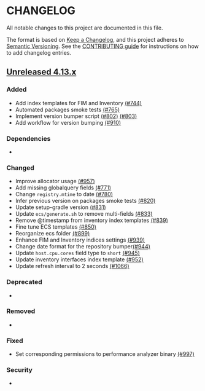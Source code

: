 # CHANGELOG
All notable changes to this project are documented in this file.

The format is based on [Keep a Changelog](https://keepachangelog.com/en/1.0.0/), and this project adheres to [Semantic Versioning](https://semver.org/spec/v2.0.0.html). See the [CONTRIBUTING guide](./CONTRIBUTING.md#Changelog) for instructions on how to add changelog entries.

## [Unreleased 4.13.x]
### Added
- Add index templates for FIM and Inventory [(#744)](https://github.com/wazuh/wazuh-indexer/pull/744)
- Automated packages smoke tests [(#765)](https://github.com/wazuh/wazuh-indexer/pull/765)
- Implement version bumper script [(#802)](https://github.com/wazuh/wazuh-indexer/pull/802) [(#803)](https://github.com/wazuh/wazuh-indexer/pull/803)
- Add workflow for version bumping [(#910)](https://github.com/wazuh/wazuh-indexer/pull/910)

### Dependencies
-

### Changed
- Improve allocator usage [(#957)](https://github.com/wazuh/wazuh-indexer/pull/957)
- Add missing globalquery fields [(#771)](https://github.com/wazuh/wazuh-indexer/pull/771)
- Change `registry.mtime` to date [(#780)](https://github.com/wazuh/wazuh-indexer/pull/780)
- Infer previous version on packages smoke tests [(#820)](https://github.com/wazuh/wazuh-indexer/pull/820)
- Update setup-gradle version [(#831)](https://github.com/wazuh/wazuh-indexer/pull/831)
- Update `ecs/generate.sh` to remove multi-fields [(#833)](https://github.com/wazuh/wazuh-indexer/pull/833)
- Remove @timestamp from inventory index templates [(#839)](https://github.com/wazuh/wazuh-indexer/pull/839)
- Fine tune ECS templates [(#850)](https://github.com/wazuh/wazuh-indexer/pull/850)
- Reorganize ecs folder [(#899)](https://github.com/wazuh/wazuh-indexer/pull/899)
- Enhance FIM and Inventory indices settings [(#939)](https://github.com/wazuh/wazuh-indexer/pull/939)
- Change date format for the repository bumper[(#944)](https://github.com/wazuh/wazuh-indexer/pull/944)
- Update `host.cpu.cores` field type to `short` [(#945)](https://github.com/wazuh/wazuh-indexer/pull/945)
- Update inventory interfaces index template [(#952)](https://github.com/wazuh/wazuh-indexer/pull/952)
- Update refresh interval to 2 seconds [(#1066)](https://github.com/wazuh/wazuh-indexer/pull/1066)

### Deprecated
-

### Removed
-

### Fixed
- Set corresponding permissions to performance analyzer binary [(#997)](https://github.com/wazuh/wazuh-indexer/pull/997)

### Security
-

[Unreleased 4.13.x]: https://github.com/wazuh/wazuh-indexer/compare/4.12.0...4.13.0
